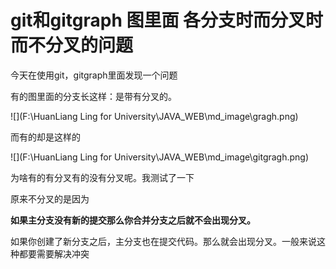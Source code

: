 # git和gitgraph 图里面 各分支时而分叉时而不分叉的问题

今天在使用git，gitgraph里面发现一个问题

有的图里面的分支长这样：是带有分叉的。

![](F:\HuanLiang Ling for University\JAVA_WEB\md_image\gragh.png)

而有的却是这样的

![](F:\HuanLiang Ling for University\JAVA_WEB\md_image\gitgragh.png)

为啥有的有分叉有的没有分叉呢。我测试了一下

原来不分叉的是因为

 **如果主分支没有新的提交那么你合并分支之后就不会出现分叉。** 

如果你创建了新分支之后，主分支也在提交代码。那么就会出现分叉。一般来说这种都要需要解决冲突

